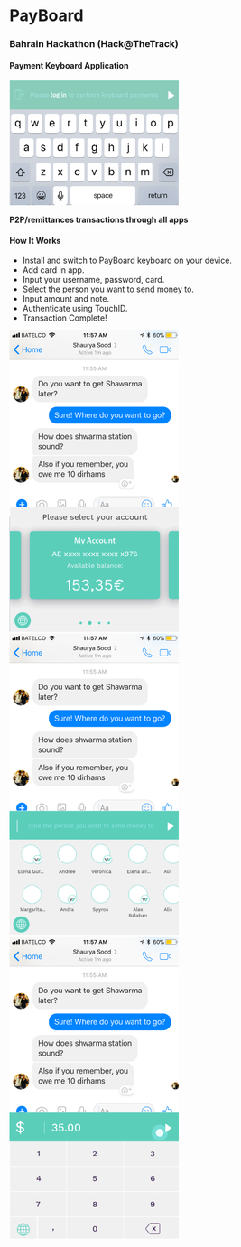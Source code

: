 # PayBoard
### Bahrain Hackathon (Hack@TheTrack)
#### Payment Keyboard Application

<img src = "PayBoardLogo.png" width ="300">


**P2P/remittances transactions through all apps**

#### How It Works
- Install and switch to PayBoard keyboard on your device.
- Add card in app.
- Input your username, password, card. 
- Select the person you want to send money to.
- Input amount and note.
- Authenticate using TouchID.
- Transaction Complete!

<img src = "Screenshots/4.png" width ="300">

<img src = "Screenshots/6.png" width ="300">

<img src = "Screenshots/7.png" width ="300">
